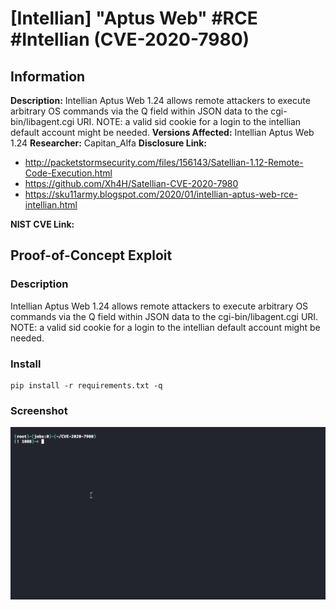 # [Intellian] "Aptus Web" #RCE #Intellian (CVE-2020-7980) 

## Information
**Description:** Intellian Aptus Web 1.24 allows remote attackers to execute arbitrary OS commands via the Q field within JSON data to the cgi-bin/libagent.cgi URI. NOTE: a valid sid cookie for a login to the intellian default account might be needed. 
**Versions Affected:** Intellian Aptus Web 1.24
**Researcher:** Capitan_Alfa
**Disclosure Link:** 

* http://packetstormsecurity.com/files/156143/Satellian-1.12-Remote-Code-Execution.html
* https://github.com/Xh4H/Satellian-CVE-2020-7980
* https://sku11army.blogspot.com/2020/01/intellian-aptus-web-rce-intellian.html

**NIST CVE Link:** 

## Proof-of-Concept Exploit
### Description
Intellian Aptus Web 1.24 allows remote attackers to execute arbitrary OS commands via the Q field within JSON data to the cgi-bin/libagent.cgi URI. NOTE: a valid sid cookie for a login to the intellian default account might be needed. 


### Install 

```
pip install -r requirements.txt -q
```

### Screenshot

![Alt-text that shows up on hover](poc.gif)
